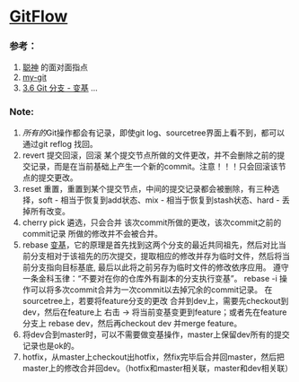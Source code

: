 # [GitFlow](https://github.com/leiguang/GitFlow)


### 参考：
1. [聪神](https://github.com/ManitoYu) 的面对面指点
2. [my-git](https://github.com/xirong/my-git/blob/master/git-workflow-tutorial.md)
3. [3.6 Git 分支 - 变基](https://git-scm.com/book/zh/v2/Git-分支-变基)
...

### Note:
1. *所有的*Git操作都会有记录，即使git log、sourcetree界面上看不到，都可以通过git reflog 找回。
2. revert 提交回滚，回滚 某个提交节点所做的文件更改，并不会删除之前的提交记录，而是在当前基础上产生一个新的commit。注意！！！只会回滚该节点的提交更改。
3. reset 重置，重置到某个提交节点，中间的提交记录都会被删除，有三种选择，soft - 相当于恢复到add状态、mix - 相当于恢复到stash状态、hard - 丢掉所有改变。
4. cherry pick 遴选，只会合并 该次commit所做的更改，该次commit之前的 commit记录 所做的修改并不会被合并。
5. rebase [变基](https://git-scm.com/book/zh/v2/Git-分支-变基)，它的原理是首先找到这两个分支的最近共同祖先，然后对比当前分支相对于该祖先的历次提交，提取相应的修改并存为临时文件，然后将当前分支指向目标基底, 最后以此将之前另存为临时文件的修改依序应用。
    遵守一条金科玉律：“不要对在你的仓库外有副本的分支执行变基”。 rebase -i 操作可以将多次commit合并为一次commit以去掉冗余的commit记录。
    在sourcetree上，若要将feature分支的更改 合并到dev上，需要先checkout到dev，然后在feature上 右击 -> 将当前变基变更到feature；或者先在feature分支上 rebase dev，然后再checkout dev 并merge feature。 
6. 将dev合到master时，可以不需要做变基操作，master上保留dev所有的提交记录也是ok的。
7. hotfix，从master上checkout出hotfix，然fix完毕后合并回master，然后把master上的修改合并回dev。（hotfix和master相关联，master和dev相关联）
